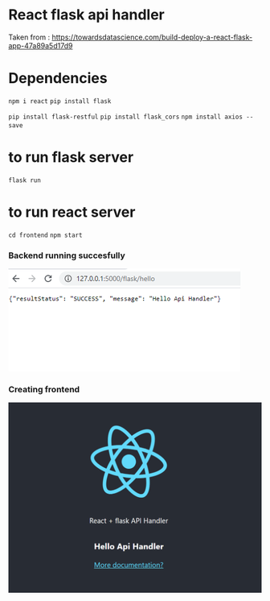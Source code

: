 # React flask api handler

Taken from : https://towardsdatascience.com/build-deploy-a-react-flask-app-47a89a5d17d9

# Dependencies

`npm i react`
`pip install flask`

`pip install flask-restful`
`pip install flask_cors`
`npm install axios --save`

# to run flask server 

`flask run`

# to run react server

`cd frontend`
`npm start`

### Backend running succesfully

![](img/backend.png)

### Creating frontend

![](img/frontend.png)